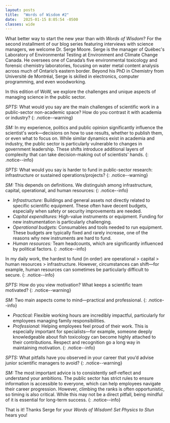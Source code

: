 ```yaml
---
layout: posts
title:  "Words of Wisdom #2"
date:   2025-01-15 8:05:54 -0500
classes: wide
---
```


What better way to start the new year than with *Words of Wisdom*? For the second installment of our blog series featuring interviews with science managers, we welcome Dr. Serge Moore. Serge is the manager of Québec's Laboratory of Environmental Testing at Environment and Climate Change Canada. He oversees one of Canada’s five environmental toxicology and forensic chemistry laboratories, focusing on water metal content analysis across much of Ontario’s eastern border. Beyond his PhD in Chemistry from Université de Montréal, Serge is skilled in electronics, computer programming, and even woodworking.

In this edition of WoW, we explore the challenges and unique aspects of managing science in the public sector.

*SPTS:* What would you say are the main challenges of scientific work in a public-sector non-academic space? How do you contrast it with academia or industry?
{: .notice--warning}

*SM:* In my experience, politics and public opinion significantly influence the scientist's work—decisions on how to use results, whether to publish them, or even what to focus on. While similar dynamics exist in academia and industry, the public sector is particularly vulnerable to changes in government leadership. These shifts introduce additional layers of complexity that can take decision-making out of scientists' hands.
{: .notice--info}

*SPTS:* What would you say is harder to fund in public-sector research: infrastructure or sustained operations/projects?
{: .notice--warning}


*SM:* This depends on definitions. We distinguish among infrastructure, capital, operational, and human resources: 
{: .notice--info}
* _Infrastructure:_ Buildings and general assets not directly related to specific scientific equipment. These often have decent budgets, especially when safety or security improvements are needed.
* _Capital expenditures:_ High-value instruments or equipment. Funding for new instrumentation is particularly challenging.
* _Operational budgets:_ Consumables and tools needed to run equipment. These budgets are typically fixed and rarely increase, one of the reasons why new instruments are hard to fund.
* _Human resources:_ Team headcounts, which are significantly influenced by political factors.
{: .notice--info}

In my daily work, the hardest to fund (in order) are operational > capital > human resources > infrastructure. However, circumstances can shift—for example, human resources can sometimes be particularly difficult to secure.
{: .notice--info}

*SPTS:* How do you view motivation? What keeps a scientific team motivated?
{: .notice--warning}

*SM:* Two main aspects come to mind—practical and professional.
{: .notice--info}
* _Practical:_ Flexible working hours are incredibly impactful, particularly for employees managing family responsibilities.
* _Professional:_ Helping employees feel proud of their work. This is especially important for specialists—for example, someone deeply knowledgeable about fish toxicology can become highly attached to their contributions. Respect and recognition go a long way in maintaining motivation.
{: .notice--info}

*SPTS:* What pitfalls have you observed in your career that you’d advise junior scientific managers to avoid?
{: .notice--warning}

*SM:* The most important advice is to consistently self-reflect and understand your ambitions. The public sector has strict rules to ensure information is accessible to everyone, which can help employees navigate their career progression. However, climbing the ranks is often opportunistic, so timing is also critical. While this may not be a direct pitfall, being mindful of it is essential for long-term success.
{: .notice--info}

That is it! Thanks Serge for your *Words of Wisdom*! *Set Physics to Stun* hears you!